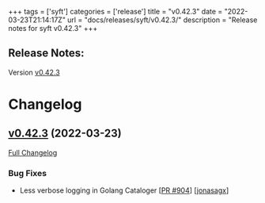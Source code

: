 +++
tags = ['syft']
categories = ['release']
title = "v0.42.3"
date = "2022-03-23T21:14:17Z"
url = "docs/releases/syft/v0.42.3/"
description = "Release notes for syft v0.42.3"
+++

## Release Notes:
Version [v0.42.3](https://github.com/anchore/syft/releases/tag/v0.42.3)

# Changelog

## [v0.42.3](https://github.com/anchore/syft/tree/v0.42.3) (2022-03-23)

[Full Changelog](https://github.com/anchore/syft/compare/v0.42.2...v0.42.3)

### Bug Fixes

- Less verbose logging in Golang Cataloger [[PR #904](https://github.com/anchore/syft/pull/904)] [[jonasagx](https://github.com/jonasagx)]
